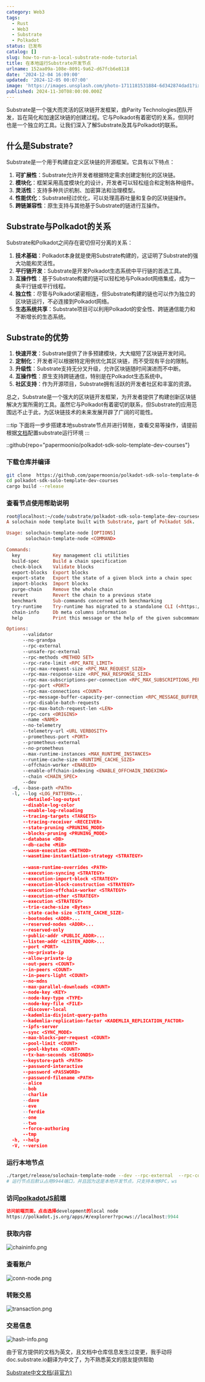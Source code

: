 ```yaml
---
category: Web3
tags:
  - Rust
  - Web3
  - Substrate
  - Polkadot
status: 已发布
catalog: []
slug: how-to-run-a-local-substrate-node-tutorial
title: 在本地运行Substrate开发节点
urlname: 152aa09a-108e-8091-9a62-d67fcb6e8118
date: '2024-12-04 16:09:00'
updated: '2024-12-05 00:07:00'
image: 'https://images.unsplash.com/photo-1711181531884-6d342874dad1?ixlib=rb-4.0.3&q=85&fm=jpg&crop=entropy&cs=srgb'
published: 2024-11-30T08:00:00.000Z
---
```


Substrate是一个强大而灵活的区块链开发框架，由Parity Technologies团队开发，旨在简化和加速区块链的创建过程。它与Polkadot有着密切的关系，但同时也是一个独立的工具。让我们深入了解Substrate及其与Polkadot的联系。


## 什么是Substrate?


Substrate是一个用于构建自定义区块链的开源框架。它具有以下特点：

1. **可扩展性**：Substrate允许开发者根据特定需求创建定制化的区块链。
2. **模块化**：框架采用高度模块化的设计，开发者可以轻松组合和定制各种组件。
3. **灵活性**：支持多种共识机制、加密算法和治理模型。
4. **性能优化**：Substrate经过优化，可以处理高吞吐量和复杂的区块链操作。
5. **跨链兼容性**：原生支持与其他基于Substrate的链进行互操作。

## Substrate与Polkadot的关系


Substrate和Polkadot之间存在密切但可分离的关系：

1. **技术基础**：Polkadot本身就是使用Substrate构建的，这证明了Substrate的强大功能和灵活性。
2. **平行链开发**：Substrate是开发Polkadot生态系统中平行链的首选工具。
3. **互操作性**：基于Substrate构建的链可以轻松地与Polkadot网络集成，成为一条平行链或平行线程。
4. **独立性**：尽管与Polkadot紧密相连，但Substrate构建的链也可以作为独立的区块链运行，不必连接到Polkadot网络。
5. **生态系统共享**：Substrate项目可以利用Polkadot的安全性、跨链通信能力和不断增长的生态系统。

## Substrate的优势

1. **快速开发**：Substrate提供了许多预建模块，大大缩短了区块链开发时间。
2. **定制化**：开发者可以根据特定用例优化其区块链，而不受现有平台的限制。
3. **升级性**：Substrate支持无分叉升级，允许区块链随时间演进而不中断。
4. **互操作性**：原生支持跨链通信，特别是在Polkadot生态系统中。
5. **社区支持**：作为开源项目，Substrate拥有活跃的开发者社区和丰富的资源。

总之，Substrate是一个强大的区块链开发框架，为开发者提供了构建创新区块链解决方案所需的工具。虽然它与Polkadot有着密切的联系，但Substrate的应用范围远不止于此，为区块链技术的未来发展开辟了广阔的可能性。


:::tip
下面将一步步搭建本地substrate节点并进行转账，查看交易等操作，请提前根据[文档](https://substrate-docs.pages.dev/en/install/macos/?mode=light)配置substrate运行环境
:::


::github{repo="papermoonio/polkadot-sdk-solo-template-dev-courses"}


### 下载仓库并编译


```bash
git clone  https://github.com/papermoonio/polkadot-sdk-solo-template-dev-courses 
cd polkadot-sdk-solo-template-dev-courses
cargo build --release
```


### 查看节点使用帮助说明


```prolog
root@localhost:~/code/substrate/polkadot-sdk-solo-template-dev-courses# ./target/release/solochain-template-node -h
A solochain node template built with Substrate, part of Polkadot Sdk.

Usage: solochain-template-node [OPTIONS]
       solochain-template-node <COMMAND>

Commands:
  key            Key management cli utilities
  build-spec     Build a chain specification
  check-block    Validate blocks
  export-blocks  Export blocks
  export-state   Export the state of a given block into a chain spec
  import-blocks  Import blocks
  purge-chain    Remove the whole chain
  revert         Revert the chain to a previous state
  benchmark      Sub-commands concerned with benchmarking
  try-runtime    Try-runtime has migrated to a standalone CLI (<https://github.com/paritytech/try-runtime-cli>). The subcommand exists as a stub and deprecation notice. It will be removed entirely some time after January 2024
  chain-info     Db meta columns information
  help           Print this message or the help of the given subcommand(s)

Options:
      --validator                                                                                Enable validator mode
      --no-grandpa                                                                               Disable GRANDPA
      --rpc-external                                                                             Listen to all RPC interfaces (default: local)
      --unsafe-rpc-external                                                                      Listen to all RPC interfaces
      --rpc-methods <METHOD SET>                                                                 RPC methods to expose. [default: auto] [possible values: auto, safe, unsafe]
      --rpc-rate-limit <RPC_RATE_LIMIT>                                                          RPC rate limiting (calls/minute) for each connection
      --rpc-max-request-size <RPC_MAX_REQUEST_SIZE>                                              Set the maximum RPC request payload size for both HTTP and WS in megabytes [default: 15]
      --rpc-max-response-size <RPC_MAX_RESPONSE_SIZE>                                            Set the maximum RPC response payload size for both HTTP and WS in megabytes [default: 15]
      --rpc-max-subscriptions-per-connection <RPC_MAX_SUBSCRIPTIONS_PER_CONNECTION>              Set the maximum concurrent subscriptions per connection [default: 1024]
      --rpc-port <PORT>                                                                          Specify JSON-RPC server TCP port
      --rpc-max-connections <COUNT>                                                              Maximum number of RPC server connections [default: 100]
      --rpc-message-buffer-capacity-per-connection <RPC_MESSAGE_BUFFER_CAPACITY_PER_CONNECTION>  The number of messages the RPC server is allowed to keep in memory [default: 64]
      --rpc-disable-batch-requests                                                               Disable RPC batch requests
      --rpc-max-batch-request-len <LEN>                                                          Limit the max length per RPC batch request
      --rpc-cors <ORIGINS>                                                                       Specify browser *origins* allowed to access the HTTP & WS RPC servers
      --name <NAME>                                                                              The human-readable name for this node
      --no-telemetry                                                                             Disable connecting to the Substrate telemetry server
      --telemetry-url <URL VERBOSITY>                                                            The URL of the telemetry server to connect to
      --prometheus-port <PORT>                                                                   Specify Prometheus exporter TCP Port
      --prometheus-external                                                                      Expose Prometheus exporter on all interfaces
      --no-prometheus                                                                            Do not expose a Prometheus exporter endpoint
      --max-runtime-instances <MAX_RUNTIME_INSTANCES>                                            The size of the instances cache for each runtime [max: 32] [default: 8]
      --runtime-cache-size <RUNTIME_CACHE_SIZE>                                                  Maximum number of different runtimes that can be cached [default: 2]
      --offchain-worker <ENABLED>                                                                Execute offchain workers on every block [default: when-authority] [possible values: always, never, when-authority]
      --enable-offchain-indexing <ENABLE_OFFCHAIN_INDEXING>                                      Enable offchain indexing API [default: false] [possible values: true, false]
      --chain <CHAIN_SPEC>                                                                       Specify the chain specification
      --dev                                                                                      Specify the development chain
  -d, --base-path <PATH>                                                                         Specify custom base path
  -l, --log <LOG_PATTERN>...                                                                     Sets a custom logging filter (syntax: `<target>=<level>`)
      --detailed-log-output                                                                      Enable detailed log output
      --disable-log-color                                                                        Disable log color output
      --enable-log-reloading                                                                     Enable feature to dynamically update and reload the log filter
      --tracing-targets <TARGETS>                                                                Sets a custom profiling filter
      --tracing-receiver <RECEIVER>                                                              Receiver to process tracing messages [default: log] [possible values: log]
      --state-pruning <PRUNING_MODE>                                                             Specify the state pruning mode
      --blocks-pruning <PRUNING_MODE>                                                            Specify the blocks pruning mode [default: archive-canonical]
      --database <DB>                                                                            Select database backend to use [possible values: rocksdb, paritydb, auto, paritydb-experimental]
      --db-cache <MiB>                                                                           Limit the memory the database cache can use
      --wasm-execution <METHOD>                                                                  Method for executing Wasm runtime code [default: compiled] [possible values: interpreted-i-know-what-i-do, compiled]
      --wasmtime-instantiation-strategy <STRATEGY>                                               The WASM instantiation method to use [default: pooling-copy-on-write] [possible values: pooling-copy-on-write, recreate-instance-copy-on-write, pooling,
                                                                                                 recreate-instance]
      --wasm-runtime-overrides <PATH>                                                            Specify the path where local WASM runtimes are stored
      --execution-syncing <STRATEGY>                                                             Runtime execution strategy for importing blocks during initial sync [possible values: native, wasm, both, native-else-wasm]
      --execution-import-block <STRATEGY>                                                        Runtime execution strategy for general block import (including locally authored blocks) [possible values: native, wasm, both, native-else-wasm]
      --execution-block-construction <STRATEGY>                                                  Runtime execution strategy for constructing blocks [possible values: native, wasm, both, native-else-wasm]
      --execution-offchain-worker <STRATEGY>                                                     Runtime execution strategy for offchain workers [possible values: native, wasm, both, native-else-wasm]
      --execution-other <STRATEGY>                                                               Runtime execution strategy when not syncing, importing or constructing blocks [possible values: native, wasm, both, native-else-wasm]
      --execution <STRATEGY>                                                                     The execution strategy that should be used by all execution contexts [possible values: native, wasm, both, native-else-wasm]
      --trie-cache-size <Bytes>                                                                  Specify the state cache size [default: 67108864]
      --state-cache-size <STATE_CACHE_SIZE>                                                      DEPRECATED: switch to `--trie-cache-size`
      --bootnodes <ADDR>...                                                                      Specify a list of bootnodes
      --reserved-nodes <ADDR>...                                                                 Specify a list of reserved node addresses
      --reserved-only                                                                            Whether to only synchronize the chain with reserved nodes
      --public-addr <PUBLIC_ADDR>...                                                             Public address that other nodes will use to connect to this node
      --listen-addr <LISTEN_ADDR>...                                                             Listen on this multiaddress
      --port <PORT>                                                                              Specify p2p protocol TCP port
      --no-private-ip                                                                            Always forbid connecting to private IPv4/IPv6 addresses
      --allow-private-ip                                                                         Always accept connecting to private IPv4/IPv6 addresses
      --out-peers <COUNT>                                                                        Number of outgoing connections we're trying to maintain [default: 8]
      --in-peers <COUNT>                                                                         Maximum number of inbound full nodes peers [default: 32]
      --in-peers-light <COUNT>                                                                   Maximum number of inbound light nodes peers [default: 100]
      --no-mdns                                                                                  Disable mDNS discovery (default: true)
      --max-parallel-downloads <COUNT>                                                           Maximum number of peers from which to ask for the same blocks in parallel [default: 5]
      --node-key <KEY>                                                                           Secret key to use for p2p networking
      --node-key-type <TYPE>                                                                     Crypto primitive to use for p2p networking [default: ed25519] [possible values: ed25519]
      --node-key-file <FILE>                                                                     File from which to read the node's secret key to use for p2p networking
      --discover-local                                                                           Enable peer discovery on local networks
      --kademlia-disjoint-query-paths                                                            Require iterative Kademlia DHT queries to use disjoint paths
      --kademlia-replication-factor <KADEMLIA_REPLICATION_FACTOR>                                Kademlia replication factor [default: 20]
      --ipfs-server                                                                              Join the IPFS network and serve transactions over bitswap protocol
      --sync <SYNC_MODE>                                                                         Blockchain syncing mode. [default: full] [possible values: full, fast, fast-unsafe, warp]
      --max-blocks-per-request <COUNT>                                                           Maximum number of blocks per request [default: 64]
      --pool-limit <COUNT>                                                                       Maximum number of transactions in the transaction pool [default: 8192]
      --pool-kbytes <COUNT>                                                                      Maximum number of kilobytes of all transactions stored in the pool [default: 20480]
      --tx-ban-seconds <SECONDS>                                                                 How long a transaction is banned for
      --keystore-path <PATH>                                                                     Specify custom keystore path
      --password-interactive                                                                     Use interactive shell for entering the password used by the keystore
      --password <PASSWORD>                                                                      Password used by the keystore
      --password-filename <PATH>                                                                 File that contains the password used by the keystore
      --alice                                                                                    Shortcut for `--name Alice --validator`
      --bob                                                                                      Shortcut for `--name Bob --validator`
      --charlie                                                                                  Shortcut for `--name Charlie --validator`
      --dave                                                                                     Shortcut for `--name Dave --validator`
      --eve                                                                                      Shortcut for `--name Eve --validator`
      --ferdie                                                                                   Shortcut for `--name Ferdie --validator`
      --one                                                                                      Shortcut for `--name One --validator`
      --two                                                                                      Shortcut for `--name Two --validator`
      --force-authoring                                                                          Enable authoring even when offline
      --tmp                                                                                      Run a temporary node
  -h, --help                                                                                     Print help (see more with '--help')
  -V, --version                                                                                  Print version
```


### 运行本地节点


```bash
./target/release/solochain-template-node --dev --rpc-external  --rpc-cors all
# 运行节点后默认占用9944端口，并且因为这是本地开发节点，只支持本地RPC，ws
```


### 访问[polkadotJS前端](https://polkadot.js.org/apps/#/explorer?rpc=ws://localhost:9944)


```prolog
访问前端页面，点击选择development的local node
https://polkadot.js.org/apps/#/explorer?rpc=ws://localhost:9944
```


### 获取内容


![chaininfo.png](https://prod-files-secure.s3.us-west-2.amazonaws.com/5d24fe63-e567-4804-86f9-9fdc62e13082/89be5adf-5619-4306-be75-45b425e3c446/chaininfo.png?X-Amz-Algorithm=AWS4-HMAC-SHA256&X-Amz-Content-Sha256=UNSIGNED-PAYLOAD&X-Amz-Credential=ASIAZI2LB46653LLUNBU%2F20250212%2Fus-west-2%2Fs3%2Faws4_request&X-Amz-Date=20250212T213151Z&X-Amz-Expires=3600&X-Amz-Security-Token=IQoJb3JpZ2luX2VjEN3%2F%2F%2F%2F%2F%2F%2F%2F%2F%2FwEaCXVzLXdlc3QtMiJHMEUCICYWoYjXrQ46CuYL1wlHoEtJObCnbNjPLrb%2Ffql7tjo8AiEAl4xExAu0K4qhzlh8lqmneUTOdhU4k%2FlhWflOJfZTICYqiAQI9v%2F%2F%2F%2F%2F%2F%2F%2F%2F%2FARAAGgw2Mzc0MjMxODM4MDUiDAsRzKClGvtRPnNmhCrcA17HpnIWKB4g1oRTQ%2BZ%2BMu3eBNGsBZAvSU%2Fp5BRAaujSsSCD3kOLyW2fIa8hlqy00O7vct5SQT4qZNgx8J28A%2FxBCulrQRl69JjPv0AB64%2BJ8vAeuHJhAP1THAnGfNv9mGkagf8kVw0vdl%2BdJ0kEIVuTYRZWg4j2uEixcdrXJ2ptxUA0LYbDExZWmZoRb%2FbjaLLgJZ%2FxUh11l1edDxSvoOs3kNHDONDpTXGjjma5kp9Kn0xZ8OiuCf30hEMq4NvClSZfhfEGoOflRkREg0IWe%2FmWjcdHeiumn8QlwNE4iE09CZ9MSmZ0Vm3AoHJQ3JCqaxDvpTh%2Fouq27e1NhDtwcps2TOfexYleviDLxzK7OXN9xAdLpKfaEltMNgey7Jg4OMV8MMcIbNQMeS8rp4buPOSel%2Fj08TlWISGl%2Brel8rCfmvVWF3mHGBPL33RR6gPe9MzIdl3HaAUU6koU%2F3FsaqBF9yxhk7rVRJA7C%2Fz2EIrFCiAq9KPFtOj96Ct%2Fkdg0SgAjSvIm1YDt5ZyRxuy1jn3IZEDbm%2F2KNkYmKYz3BOjax0hXTc%2FpfHNR7UEMaqpwUHKyhGuRsIufSMtzR48e4WnbTlzvl8b8%2B%2Fq8tfNWOQKWEJ9aNeWRCWS96bv5MOuMtL0GOqUBzVcS7Xqy%2BRCeESvFWBfrbzmhzoO7JnWDeUUzO2OnvMmBTFbJLJu26DlgLYmsN3annXX5RJBncYo8gmHIb8tig3luOz9C6EYlMHWP46KmKfH5yaXZUvNLblfUwqSIw3OOyCNFN21obHBA1%2Fp24ZyiAFiQPf8v1uOfG%2Bjn%2FYYT1GcsEMbGYxsKj2cMBIk%2BYz8qCKowAGIBaVWuVS8pSZmdXTscMmeD&X-Amz-Signature=8243e93d43ca19ecbbf07ba9188133a904fd461f9a0e56630101e5e8126f83be&X-Amz-SignedHeaders=host&x-id=GetObject)


### 查看账户


![conn-node.png](https://prod-files-secure.s3.us-west-2.amazonaws.com/5d24fe63-e567-4804-86f9-9fdc62e13082/05964f92-c6d8-42d1-b4a1-b3a852295683/conn-node.png?X-Amz-Algorithm=AWS4-HMAC-SHA256&X-Amz-Content-Sha256=UNSIGNED-PAYLOAD&X-Amz-Credential=ASIAZI2LB46653LLUNBU%2F20250212%2Fus-west-2%2Fs3%2Faws4_request&X-Amz-Date=20250212T213151Z&X-Amz-Expires=3600&X-Amz-Security-Token=IQoJb3JpZ2luX2VjEN3%2F%2F%2F%2F%2F%2F%2F%2F%2F%2FwEaCXVzLXdlc3QtMiJHMEUCICYWoYjXrQ46CuYL1wlHoEtJObCnbNjPLrb%2Ffql7tjo8AiEAl4xExAu0K4qhzlh8lqmneUTOdhU4k%2FlhWflOJfZTICYqiAQI9v%2F%2F%2F%2F%2F%2F%2F%2F%2F%2FARAAGgw2Mzc0MjMxODM4MDUiDAsRzKClGvtRPnNmhCrcA17HpnIWKB4g1oRTQ%2BZ%2BMu3eBNGsBZAvSU%2Fp5BRAaujSsSCD3kOLyW2fIa8hlqy00O7vct5SQT4qZNgx8J28A%2FxBCulrQRl69JjPv0AB64%2BJ8vAeuHJhAP1THAnGfNv9mGkagf8kVw0vdl%2BdJ0kEIVuTYRZWg4j2uEixcdrXJ2ptxUA0LYbDExZWmZoRb%2FbjaLLgJZ%2FxUh11l1edDxSvoOs3kNHDONDpTXGjjma5kp9Kn0xZ8OiuCf30hEMq4NvClSZfhfEGoOflRkREg0IWe%2FmWjcdHeiumn8QlwNE4iE09CZ9MSmZ0Vm3AoHJQ3JCqaxDvpTh%2Fouq27e1NhDtwcps2TOfexYleviDLxzK7OXN9xAdLpKfaEltMNgey7Jg4OMV8MMcIbNQMeS8rp4buPOSel%2Fj08TlWISGl%2Brel8rCfmvVWF3mHGBPL33RR6gPe9MzIdl3HaAUU6koU%2F3FsaqBF9yxhk7rVRJA7C%2Fz2EIrFCiAq9KPFtOj96Ct%2Fkdg0SgAjSvIm1YDt5ZyRxuy1jn3IZEDbm%2F2KNkYmKYz3BOjax0hXTc%2FpfHNR7UEMaqpwUHKyhGuRsIufSMtzR48e4WnbTlzvl8b8%2B%2Fq8tfNWOQKWEJ9aNeWRCWS96bv5MOuMtL0GOqUBzVcS7Xqy%2BRCeESvFWBfrbzmhzoO7JnWDeUUzO2OnvMmBTFbJLJu26DlgLYmsN3annXX5RJBncYo8gmHIb8tig3luOz9C6EYlMHWP46KmKfH5yaXZUvNLblfUwqSIw3OOyCNFN21obHBA1%2Fp24ZyiAFiQPf8v1uOfG%2Bjn%2FYYT1GcsEMbGYxsKj2cMBIk%2BYz8qCKowAGIBaVWuVS8pSZmdXTscMmeD&X-Amz-Signature=390a8257f6cbc53691ed102f3fc20cf4db5d0aae8506a833ddc83c697a516145&X-Amz-SignedHeaders=host&x-id=GetObject)


### 转账交易


![transaction.png](https://prod-files-secure.s3.us-west-2.amazonaws.com/5d24fe63-e567-4804-86f9-9fdc62e13082/65593d3b-9b56-4fbe-a383-1447c903127f/transaction.png?X-Amz-Algorithm=AWS4-HMAC-SHA256&X-Amz-Content-Sha256=UNSIGNED-PAYLOAD&X-Amz-Credential=ASIAZI2LB46653LLUNBU%2F20250212%2Fus-west-2%2Fs3%2Faws4_request&X-Amz-Date=20250212T213151Z&X-Amz-Expires=3600&X-Amz-Security-Token=IQoJb3JpZ2luX2VjEN3%2F%2F%2F%2F%2F%2F%2F%2F%2F%2FwEaCXVzLXdlc3QtMiJHMEUCICYWoYjXrQ46CuYL1wlHoEtJObCnbNjPLrb%2Ffql7tjo8AiEAl4xExAu0K4qhzlh8lqmneUTOdhU4k%2FlhWflOJfZTICYqiAQI9v%2F%2F%2F%2F%2F%2F%2F%2F%2F%2FARAAGgw2Mzc0MjMxODM4MDUiDAsRzKClGvtRPnNmhCrcA17HpnIWKB4g1oRTQ%2BZ%2BMu3eBNGsBZAvSU%2Fp5BRAaujSsSCD3kOLyW2fIa8hlqy00O7vct5SQT4qZNgx8J28A%2FxBCulrQRl69JjPv0AB64%2BJ8vAeuHJhAP1THAnGfNv9mGkagf8kVw0vdl%2BdJ0kEIVuTYRZWg4j2uEixcdrXJ2ptxUA0LYbDExZWmZoRb%2FbjaLLgJZ%2FxUh11l1edDxSvoOs3kNHDONDpTXGjjma5kp9Kn0xZ8OiuCf30hEMq4NvClSZfhfEGoOflRkREg0IWe%2FmWjcdHeiumn8QlwNE4iE09CZ9MSmZ0Vm3AoHJQ3JCqaxDvpTh%2Fouq27e1NhDtwcps2TOfexYleviDLxzK7OXN9xAdLpKfaEltMNgey7Jg4OMV8MMcIbNQMeS8rp4buPOSel%2Fj08TlWISGl%2Brel8rCfmvVWF3mHGBPL33RR6gPe9MzIdl3HaAUU6koU%2F3FsaqBF9yxhk7rVRJA7C%2Fz2EIrFCiAq9KPFtOj96Ct%2Fkdg0SgAjSvIm1YDt5ZyRxuy1jn3IZEDbm%2F2KNkYmKYz3BOjax0hXTc%2FpfHNR7UEMaqpwUHKyhGuRsIufSMtzR48e4WnbTlzvl8b8%2B%2Fq8tfNWOQKWEJ9aNeWRCWS96bv5MOuMtL0GOqUBzVcS7Xqy%2BRCeESvFWBfrbzmhzoO7JnWDeUUzO2OnvMmBTFbJLJu26DlgLYmsN3annXX5RJBncYo8gmHIb8tig3luOz9C6EYlMHWP46KmKfH5yaXZUvNLblfUwqSIw3OOyCNFN21obHBA1%2Fp24ZyiAFiQPf8v1uOfG%2Bjn%2FYYT1GcsEMbGYxsKj2cMBIk%2BYz8qCKowAGIBaVWuVS8pSZmdXTscMmeD&X-Amz-Signature=2f54a90eb69b8a451fc6f7f17cbb6f558361d4b072a1be64ee09687c3ec66e4b&X-Amz-SignedHeaders=host&x-id=GetObject)


### 交易信息


![hash-info.png](https://prod-files-secure.s3.us-west-2.amazonaws.com/5d24fe63-e567-4804-86f9-9fdc62e13082/7b9b0ba8-edf2-4998-9e9d-9cde7a64aa23/hash-info.png?X-Amz-Algorithm=AWS4-HMAC-SHA256&X-Amz-Content-Sha256=UNSIGNED-PAYLOAD&X-Amz-Credential=ASIAZI2LB46653LLUNBU%2F20250212%2Fus-west-2%2Fs3%2Faws4_request&X-Amz-Date=20250212T213151Z&X-Amz-Expires=3600&X-Amz-Security-Token=IQoJb3JpZ2luX2VjEN3%2F%2F%2F%2F%2F%2F%2F%2F%2F%2FwEaCXVzLXdlc3QtMiJHMEUCICYWoYjXrQ46CuYL1wlHoEtJObCnbNjPLrb%2Ffql7tjo8AiEAl4xExAu0K4qhzlh8lqmneUTOdhU4k%2FlhWflOJfZTICYqiAQI9v%2F%2F%2F%2F%2F%2F%2F%2F%2F%2FARAAGgw2Mzc0MjMxODM4MDUiDAsRzKClGvtRPnNmhCrcA17HpnIWKB4g1oRTQ%2BZ%2BMu3eBNGsBZAvSU%2Fp5BRAaujSsSCD3kOLyW2fIa8hlqy00O7vct5SQT4qZNgx8J28A%2FxBCulrQRl69JjPv0AB64%2BJ8vAeuHJhAP1THAnGfNv9mGkagf8kVw0vdl%2BdJ0kEIVuTYRZWg4j2uEixcdrXJ2ptxUA0LYbDExZWmZoRb%2FbjaLLgJZ%2FxUh11l1edDxSvoOs3kNHDONDpTXGjjma5kp9Kn0xZ8OiuCf30hEMq4NvClSZfhfEGoOflRkREg0IWe%2FmWjcdHeiumn8QlwNE4iE09CZ9MSmZ0Vm3AoHJQ3JCqaxDvpTh%2Fouq27e1NhDtwcps2TOfexYleviDLxzK7OXN9xAdLpKfaEltMNgey7Jg4OMV8MMcIbNQMeS8rp4buPOSel%2Fj08TlWISGl%2Brel8rCfmvVWF3mHGBPL33RR6gPe9MzIdl3HaAUU6koU%2F3FsaqBF9yxhk7rVRJA7C%2Fz2EIrFCiAq9KPFtOj96Ct%2Fkdg0SgAjSvIm1YDt5ZyRxuy1jn3IZEDbm%2F2KNkYmKYz3BOjax0hXTc%2FpfHNR7UEMaqpwUHKyhGuRsIufSMtzR48e4WnbTlzvl8b8%2B%2Fq8tfNWOQKWEJ9aNeWRCWS96bv5MOuMtL0GOqUBzVcS7Xqy%2BRCeESvFWBfrbzmhzoO7JnWDeUUzO2OnvMmBTFbJLJu26DlgLYmsN3annXX5RJBncYo8gmHIb8tig3luOz9C6EYlMHWP46KmKfH5yaXZUvNLblfUwqSIw3OOyCNFN21obHBA1%2Fp24ZyiAFiQPf8v1uOfG%2Bjn%2FYYT1GcsEMbGYxsKj2cMBIk%2BYz8qCKowAGIBaVWuVS8pSZmdXTscMmeD&X-Amz-Signature=f6d273d79de9f1b39df999ff4e7e0a6a84f8342bf270bde90ffab2029d2eb3f2&X-Amz-SignedHeaders=host&x-id=GetObject)


由于官方提供的文档为英文，且文档中仓库信息发生过变更，我手动将doc.substrate.io翻译为中文了，为不熟悉英文的朋友提供帮助


[ Substrate中文文档(非官方)](https://substrate-docs.pages.dev/en/tutorials/build-a-blockchain/?mode=light)

